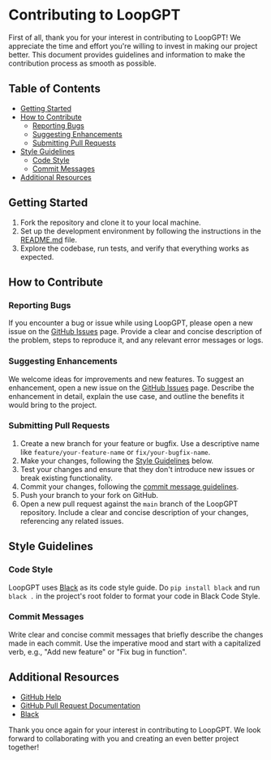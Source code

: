 # Contributing to LoopGPT

First of all, thank you for your interest in contributing to LoopGPT! We appreciate the time and effort you're willing to invest in making our project better. This document provides guidelines and information to make the contribution process as smooth as possible.

## Table of Contents

- [Getting Started](#getting-started)
- [How to Contribute](#how-to-contribute)
  - [Reporting Bugs](#reporting-bugs)
  - [Suggesting Enhancements](#suggesting-enhancements)
  - [Submitting Pull Requests](#submitting-pull-requests)
- [Style Guidelines](#style-guidelines)
  - [Code Style](#code-style)
  - [Commit Messages](#commit-messages)
- [Additional Resources](#additional-resources)

## Getting Started

1. Fork the repository and clone it to your local machine.
2. Set up the development environment by following the instructions in the [README.md](https://github.com/farizrahman4u/LoopGPT/tree/main/README.md) file.
3. Explore the codebase, run tests, and verify that everything works as expected.

## How to Contribute

### Reporting Bugs

If you encounter a bug or issue while using LoopGPT, please open a new issue on the [GitHub Issues](https://github.com/farizrahman4u/LoopGPT/issues) page. Provide a clear and concise description of the problem, steps to reproduce it, and any relevant error messages or logs.

### Suggesting Enhancements

We welcome ideas for improvements and new features. To suggest an enhancement, open a new issue on the [GitHub Issues](https://github.com/farizrahman4u/LoopGPT/issues) page. Describe the enhancement in detail, explain the use case, and outline the benefits it would bring to the project.

### Submitting Pull Requests

1. Create a new branch for your feature or bugfix. Use a descriptive name like `feature/your-feature-name` or `fix/your-bugfix-name`.
2. Make your changes, following the [Style Guidelines](#style-guidelines) below.
3. Test your changes and ensure that they don't introduce new issues or break existing functionality.
4. Commit your changes, following the [commit message guidelines](#commit-messages).
5. Push your branch to your fork on GitHub.
6. Open a new pull request against the `main` branch of the LoopGPT repository. Include a clear and concise description of your changes, referencing any related issues.

## Style Guidelines

### Code Style

LoopGPT uses [Black](https://black.readthedocs.io/en/stable/the_black_code_style/current_style.html) as its code style guide. Do `pip install black` and run `black .` in the project's root folder to format your code in Black Code Style.

### Commit Messages

Write clear and concise commit messages that briefly describe the changes made in each commit. Use the imperative mood and start with a capitalized verb, e.g., "Add new feature" or "Fix bug in function".

## Additional Resources

- [GitHub Help](https://help.github.com/)
- [GitHub Pull Request Documentation](https://docs.github.com/en/github/collaborating-with-issues-and-pull-requests)
- [Black](https://black.readthedocs.io/en/stable/the_black_code_style/current_style.html)

Thank you once again for your interest in contributing to LoopGPT. We look forward to collaborating with you and creating an even better project together!

